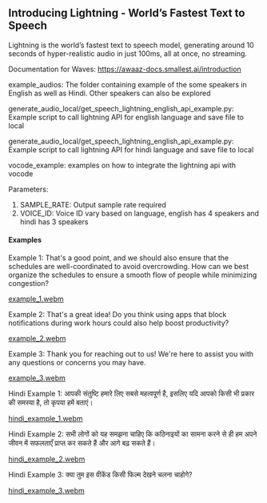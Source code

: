 ## Introducing Lightning - World’s Fastest Text to Speech

Lightning is the world’s fastest text to speech model, generating around 10 seconds of hyper-realistic audio in just 100ms, all at once, no streaming.

Documentation for Waves: https://awaaz-docs.smallest.ai/introduction

example_audios: The folder containing example of the some speakers in English as well as Hindi. Other speakers can also be explored

generate_audio_local/get_speech_lightning_english_api_example.py: Example script to call lightning API for english language and save file to local

generate_audio_local/get_speech_lightning_english_api_example.py: Example script to call lightning API for hindi language and save file to local

vocode_example: examples on how to integrate the lightning api with vocode

Parameters: 

1. SAMPLE_RATE: Output sample rate required 
2. VOICE_ID: Voice ID vary based on language, english has 4 speakers and hindi has 3 speakers

#### Examples 

Example 1: That's a good point, and we should also ensure that the schedules are well-coordinated to avoid overcrowding. How can we best organize the schedules to ensure a smooth flow of people while minimizing congestion?

[example_1.webm](https://github.com/user-attachments/assets/f3558b3c-041c-46ed-8462-3deb5c15b703)

Example 2: That's a great idea! Do you think using apps that block notifications during work hours could also help boost productivity?

[example_2.webm](https://github.com/user-attachments/assets/a758a30e-88df-456a-9fe5-0002911583d2)

Example 3: Thank you for reaching out to us! We're here to assist you with any questions or concerns you may have.

[example_3.webm](https://github.com/user-attachments/assets/f4dafc48-3217-4cb4-b951-49fca096b0a1)


Hindi Example 1: आपकी संतुष्टि हमारे लिए सबसे महत्वपूर्ण है, इसलिए यदि आपको किसी भी प्रकार की समस्या है, तो कृपया हमें बताएं।

[hindi_example_1.webm](https://github.com/user-attachments/assets/af28ce10-d430-4847-8824-16319dfa818f)

Hindi Example 2: सभी लोगों को यह समझना चाहिए कि कठिनाइयों का सामना करने से ही हम अपने जीवन में सफलताएँ प्राप्त कर सकते हैं और आगे बढ़ सकते हैं।

[hindi_example_2.webm](https://github.com/user-attachments/assets/b63de689-c1f9-40f7-89c7-9bf7e2e68fca)

Hindi Example 3: क्या तुम इस वीकेंड किसी फिल्म देखने चलना चाहोगे? 

[hindi_example_3.webm](https://github.com/user-attachments/assets/4652a2ec-a499-4990-9221-af8030f730a5)
